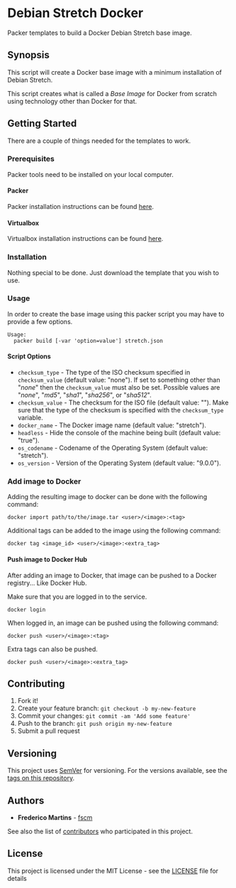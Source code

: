 # Debian Stretch Docker

Packer templates to build a Docker Debian Stretch base image.

## Synopsis

This script will create a Docker base image with a minimum installation of
Debian Stretch.

This script creates what is called a *Base Image* for Docker from scratch
using technology other than Docker for that.

## Getting Started

There are a couple of things needed for the templates to work.

### Prerequisites

Packer tools need to be installed on your local computer.

#### Packer

Packer installation instructions can be found [here](https://www.packer.io/docs/installation.html).

#### Virtualbox

Virtualbox installation instructions can be found [here](https://www.virtualbox.org/wiki/Downloads).

### Installation

Nothing special to be done. Just download the template that you wish to use.

### Usage

In order to create the base image using this packer script you may have to
provide a few options.

```
Usage:
  packer build [-var 'option=value'] stretch.json
```

#### Script Options
- `checksum_type` - The type of the ISO checksum specified in `checksum_value` (default value: "none"). If set to something other than "*none*" then the `checksum_value` must also be set. Possible values are "*none*", "*md5*", "*sha1*", "*sha256*", or "*sha512*".
- `checksum_value` - The checksum for the ISO file (default value: ""). Make sure that the type of the checksum is specified with the `checksum_type` variable.
- `docker_name` - The Docker image name (default value: "stretch").
- `headless` - Hide the console of the machine being built (default value: "true").
- `os_codename` - Codename of the Operating System (default value: "stretch").
- `os_version` - Version of the Operating System (default value: "9.0.0").

### Add image to Docker

Adding the resulting image to docker can be done with the following command:

```
docker import path/to/the/image.tar <user>/<image>:<tag>
```

Additional tags can be added to the image using the following command:

```
docker tag <image_id> <user>/<image>:<extra_tag>
```

#### Push image to Docker Hub

After adding an image to Docker, that image can be pushed to a Docker registry... Like Docker Hub.

Make sure that you are logged in to the service.

```
docker login
```

When logged in, an image can be pushed using the following command:

```
docker push <user>/<image>:<tag>
```

Extra tags can also be pushed.

```
docker push <user>/<image>:<extra_tag>
```

## Contributing

1. Fork it!
2. Create your feature branch: `git checkout -b my-new-feature`
3. Commit your changes: `git commit -am 'Add some feature'`
4. Push to the branch: `git push origin my-new-feature`
5. Submit a pull request

## Versioning

This project uses [SemVer](http://semver.org/) for versioning. For the versions
available, see the [tags on this repository](https://github.com/fscm/packer-docker-debian/tags).

## Authors

* **Frederico Martins** - [fscm](https://github.com/fscm)

See also the list of [contributors](https://github.com/fscm/packer-docker-debian/contributors)
who participated in this project.

## License

This project is licensed under the MIT License - see the [LICENSE](../LICENSE)
file for details
